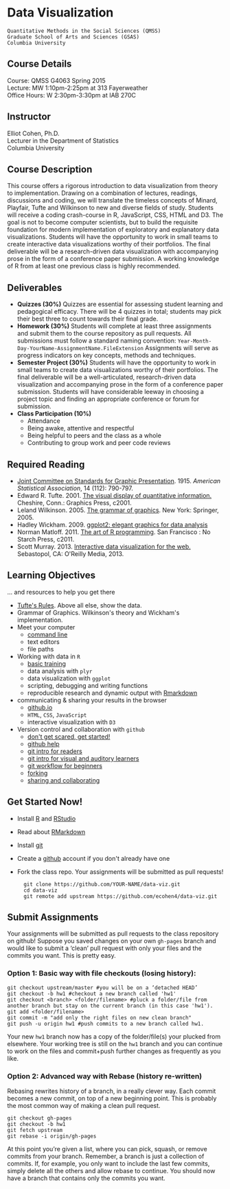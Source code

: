 # Data Visualization
	Quantitative Methods in the Social Sciences (QMSS)  
	Graduate School of Arts and Sciences (GSAS)  
	Columbia University

## Course Details
Course: QMSS G4063 Spring 2015  
Lecture: MW 1:10pm-2:25pm at 313 Fayerweather  
Office Hours: W 2:30pm-3:30pm at IAB 270C 

## Instructor
Elliot Cohen, Ph.D.  
Lecturer in the Department of Statistics  
Columbia University


## Course Description   
This course offers a rigorous introduction to data visualization from theory to implementation. Drawing on a combination of lectures, readings, discussions and coding, we will translate the timeless concepts of Minard, Playfair, Tufte and Wilkinson to new and diverse fields of study. Students will receive a coding crash-course in R, JavaScript, CSS, HTML and D3. The goal is not to become computer scientists, but to build the requisite foundation for modern implementation of exploratory and explanatory data visualizations. Students will have the opportunity to work in small teams to create interactive data visualizations worthy of their portfolios. The final deliverable will be a research-driven data visualization with accompanying prose in the form of a conference paper submission. A working knowledge of R from at least one previous class is highly recommended.  

## Deliverables
- **Quizzes (30%)** 
Quizzes are essential for assessing student learning and pedagogical efficacy. There will be 4 quizzes in total; students may pick their best three to count towards their final grade.
- **Homework (30%)**
Students will complete at least three assignments and submit them to the course repository as pull requests. All submissions must follow a standard naming convention: `Year-Month-Day-YourName-AssignmentName.FileExtension`
	Assignments will serve as progress indicators on key concepts, methods and techniques.
- **Semester Project (30%)**
Students will have the opportunity to work in small teams to create data visualizations worthy of their portfolios. The final deliverable will be a well-articulated, research-driven data visualization and accompanying prose in the form of a conference paper submission. Students will have considerable leeway in choosing a project topic and finding an appropriate conference or forum for submission.
- **Class Participation (10%)**
	- Attendance
	- Being awake, attentive and respectful
	- Being helpful to peers and the class as a whole
	- Contributing to group work and peer code reviews


## Required Reading

* [Joint Committee on Standards for Graphic Presentation](http://www.jstor.org/stable/pdfplus/2965153.pdf?&acceptTC=true&jpdConfirm=true&acceptTC=true&acceptTC=true). 1915. _American Statistical Association_, 14 (112): 790-797. 
* Edward R. Tufte. 2001. [The visual display of quantitative 	information.](http://www.amazon.com/The-Visual-Display-Quantitative-Information/dp/0961392142) Cheshire, Conn.: Graphics Press, c2001.
* Leland Wilkinson. 2005. [The grammar of graphics](http://link.springer.com/book/10.1007/0-387-28695-0). New York: 	Springer, 2005.
* Hadley Wickham. 2009. [ggplot2: elegant graphics for data analysis](http://www.bioinformaticslaboratory.nl/twikidata/pub/Education/ComputinginR/ggplot2-book.pdf)
* Norman Matloff. 2011. [The art of R programming](http://www.amazon.com/The-Art-Programming-Statistical-Software/dp/1593273843/ref=pd_sim_b_2?ie=UTF8&refRID=1T2KB926VAHCZJPH02K0). San Francisco : No Starch Press, c2011.
* Scott Murray. 2013. [Interactive data visualization for the web.](http://www.amazon.com/gp/product/1449339735/ref=ox_sc_act_title_4?ie=UTF8&psc=1&smid=AUSV0VS9I8UVB) 	Sebastopol, CA: O'Reilly Media, 2013.

## Learning Objectives
... and resources to help you get there  

* [Tufte's Rules](http://www.sealthreinhold.com/tuftes-rules/rule_four.php). Above all else, show the data.
* Grammar of Graphics. Wilkinson's theory and Wickham's implementation.
* Meet your computer
	* [command line](http://lifehacker.com/5633909/who-needs-a-mouse-learn-to-use-the-command-line-for-almost-anything)
	* text editors
	* file paths 
* Working with data in `R` 
	* [basic training](http://ecohen4.github.io/data-viz/r/R-tutorial.html)
	* data analysis with `plyr`
	* data visualization with `ggplot`
	* scripting, debugging and writing functions
	* reproducible research and dynamic output with [Rmarkdown](http://rmarkdown.rstudio.com/RMarkdownReferenceGuide.pdf)
* communicating & sharing your results in the browser
	* [github.io](https://pages.github.com/)
	* `HTML`, `CSS`, `JavaScript`
	* interactive visualization with `D3` 
* Version control and collaboration with `github`
	* [don't get scared, get started!](http://readwrite.com/2013/09/30/understanding-github-a-journey-for-beginners-part-1)
	* [github help](https://help.github.com/articles/set-up-git/)
	* [git intro for readers](http://skli.se/2012/09/22/introduction-to-git/)
	- [git intro for visual and auditory learners](https://www.youtube.com/watch?v=LXoWxrTdXkM)
	- [git workflow for beginners](http://skli.se/2012/10/07/git-workflow-beginner/)
	- [forking](https://help.github.com/articles/fork-a-repo)
	- [sharing and collaborating](https://www.youtube.com/watch?v=ifAEho6BmH0&list=PLg7s6cbtAD17uAwaZwiykDci_q3te3CTY)


## Get Started Now!
* Install [R](http://www.r-project.org/) and [RStudio](http://www.rstudio.com/products/rstudio/download/)
* Read about [RMarkdown](http://rmarkdown.rstudio.com/)
* Install [git](http://git-scm.com/download)
* Create a [github](https://github.com/) account if you don't already have one
* Fork the class repo. Your assignments will be submitted as pull requests! 

    	git clone https://github.com/YOUR-NAME/data-viz.git
    	cd data-viz
    	git remote add upstream https://github.com/ecohen4/data-viz.git

## Submit Assignments 
Your assignments will be submitted as pull requests to the class repository on github! Suppose you saved changes on your own `gh-pages` branch and would like to submit a ‘clean’ pull request with only your files and the commits you want. This is pretty easy.

### Option 1: Basic way with file checkouts (losing history):
	git checkout upstream/master #you will be on a ‘detached HEAD’  
	git checkout -b hw1 #checkout a new branch called 'hw1'  
	git checkout <branch> <folder/filename> #pluck a folder/file from another branch but stay on the current branch (in this case 'hw1').  
	git add <folder/filename>
	git commit -m "add only the right files on new clean branch"
	git push -u origin hw1 #push commits to a new branch called hw1.

Your new `hw1` branch now has a copy of the folder/file(s) your plucked from elsewhere. Your working tree is still on the `hw1` branch and you can continue to work on the files and commit+push further changes as frequently as you like.

### Option 2: Advanced way with Rebase (history re-written)
 
Rebasing rewrites history of a branch, in a really clever way. Each commit becomes a new commit, on top of a new beginning point. This is probably the most common way of making a clean pull request.
	
	git checkout gh-pages
	git checkout -b hw1
	git fetch upstream
	git rebase -i origin/gh-pages
	
At this point you’re given a list, where you can pick, squash, or remove commits from your branch. Remember, a branch is just a collection of commits. If, for example, you only want to include the last few commits, simply delete all the others and allow rebase to continue. You should now have a branch that contains only the commits you want.